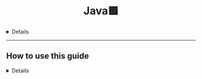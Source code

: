 <h1 align="center">
  Java🟨
</h1>

<details>
    This is a code style and reference book to help you write better code during the BSA, but feel free to reference it in your personal/production projects. Feel free to contribute.
</details>

<hr/>

<h2>
    How to use this guide
</h2>

<details>
    This guide is separated into several sections, grouped by common rules context(e.g. basics, classes, architecture, design etc.). Each section has a unique prefix for easier navigation. These sections are:
    - <i>B</i> - <a href ='./base.md'>Base</a>. Contains general programming best-practices that can be applied not only to Java;
    - <i>CODE</i> - <a href ='./code.md'>Code style</a>. Contains general and Java-specific code formatting best practices;
    - <i>FUNC</i> - <a href ='./function.md'>Function</a>. Contains best-practices and tactical patterns to apply when designing functions/methods;
    - <i>CLS</i> - <a href ='./class.md'>Class</a>. Contains generic OOP best-practices and Java-specific rules;
    - <i>ARCH</i> - <a href ='./architecture.md'>Architecture</a>. Contains generic architecture implementation advices;
    - <i>SEC</i> - <a href ='./security.md'>Security</a>. Generic and Java-specific security-related advices;
    - <i>MISC</i> - <a href ='./misc.md'>Miscellaneous</a>. Performance, UX, monitoring and other best practices, but are out of scope of this;

    Mandatory rules are prefixed with <i>M</i>, e.g. <i>M-CLS-5</i> is a mandatory rule #5 from Class section, while <i>MISC-3</i> is an optional rule from Miscellaneous section. 
</details>